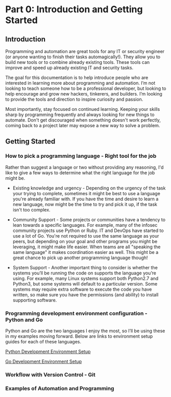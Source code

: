 # Part 0: Introduction and Getting Started

## Introduction
Programming and automation are great tools for any IT or security engineer (or anyone wanting to finish their tasks automagically!). They allow you to build new tools or to combine already existing tools. These tools can improve and speed up already existing IT and security tasks. 

The goal for this documentation is to help introduce people who are interested in learning more about programming and automation. I’m not looking to teach someone how to be a professional developer, but looking to help encourage and grow new hackers, tinkerers, and builders. I’m looking to provide the tools and direction to inspire curiosity and passion.

Most importantly, stay focused on continued learning. Keeping your skills sharp by programming frequently and always looking for new things to automate. Don't get discouraged when something doesn't work perfectly, coming back to a project later may expose a new way to solve a problem.

## Getting Started
### How to pick a programming language - Right tool for the job
Rather than suggest a language or two without providing any reasoning, I'd like to give a few ways to determine what the right language for the job might be.

* Existing knowledge and urgency - Depending on the urgency of the task your trying to complete, sometimes it might be best to use a language you're already familiar with. If you have the time and desire to learn a new language, now might be the time to try and pick it up, if the task isn't too complex.

* Community Support - Some projects or communities have a tendency to lean towards a specific languages. For example, many of the infosec community projects use Python or Ruby. IT and DevOps have started to use a lot of Go. You're not required to use the same language as your peers, but depending on your goal and other programs you might be leveraging, it might make life easier. When teams are all "speaking the same language" it makes coordination easier as well. This might be a great chance to pick up another programming language though!

* System Support - Another important thing to consider is whether the systems you’ll be running the code on supports the language you’re using. For example, many Linux systems support both Python2.7 and Python3, but some systems will default to a particular version. Some systems may require extra software to execute the code you have written, so make sure you have the permissions (and ability) to install supporting software.

### Programming development environment configuration - Python and Go
Python and Go are the two languages I enjoy the most, so I’ll be using these in my examples moving forward. Below are links to environment setup guides for each of these languages.

[Python Development Environment Setup](python_setup.md)

[Go Development Environment Setup](go_setup.md)

### Workflow with Version Control - Git

### Examples of Automation and Programming
